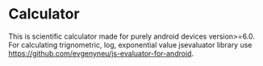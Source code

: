 # Calculator
 
 This is scientific calculator made for purely android devices version>=6.0.<br />
 For calculating trignometric, log, exponential value jsevaluator library use https://github.com/evgenyneu/js-evaluator-for-android.
 
